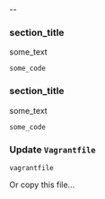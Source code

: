--

### section_title

some_text

```
some_code
```

### section_title

some_text

```
some_code
```

### Update `Vagrantfile`

```
vagrantfile
```

Or copy this file...

```
